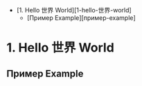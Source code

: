 <!-- MarkdownTOC autolink="true" -->

- [1. Hello 世界 World][1-hello-世界-world]
  - [Пример Example][пример-example]

<!-- /MarkdownTOC -->

# 1. Hello 世界 World


## Пример Example
